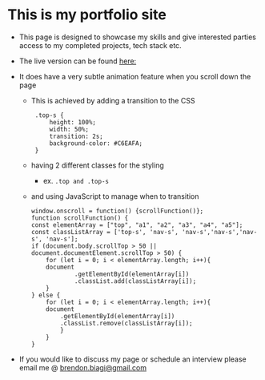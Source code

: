 # This is my portfolio site
- This page is designed to showcase my skills and give interested parties access to my completed projects, tech stack etc.
- The live version can be found [here:](https://bman2386.github.io/Brendon.Biagi/)

- It does have a very subtle animation feature when you scroll down the page
    - This is achieved by adding a transition to the CSS
       ```
        .top-s {
            height: 100%;
            width: 50%;
            transition: 2s;
            background-color: #C6EAFA;
        }
        ```

    - having 2 different classes for the styling 
        - ex. ```.top and .top-s```
    - and using JavaScript to manage when to transition

        ```
        window.onscroll = function() {scrollFunction()};
        function scrollFunction() {
        const elementArray = ["top", "a1", "a2", "a3", "a4", "a5"];
        const classListArray = ['top-s', 'nav-s', 'nav-s','nav-s','nav-s', 'nav-s'];
        if (document.body.scrollTop > 50 || document.documentElement.scrollTop > 50) {
            for (let i = 0; i < elementArray.length; i++){
            document
                    .getElementById(elementArray[i])
                    .classList.add(classListArray[i]);
            }
        } else {
            for (let i = 0; i < elementArray.length; i++){
            document
                .getElementById(elementArray[i])
                .classList.remove(classListArray[i]);
                }
            }
        }
        ```
- If you would like to discuss my page or schedule an interview please  email me @ brendon.biagi@gmail.com





